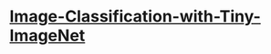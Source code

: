 # [Image-Classification-with-Tiny-ImageNet](https://drive.google.com/file/d/1elbEdM_lMslW7yZkYt_jPxzBgDUMwEEz/view)
